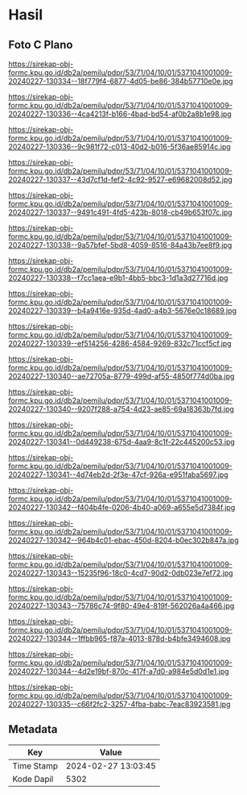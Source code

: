 # Hasil

## Foto C Plano

https://sirekap-obj-formc.kpu.go.id/db2a/pemilu/pdpr/53/71/04/10/01/5371041001009-20240227-130334--18f779f4-6877-4d05-be86-384b57710e0e.jpg

https://sirekap-obj-formc.kpu.go.id/db2a/pemilu/pdpr/53/71/04/10/01/5371041001009-20240227-130336--4ca4213f-b166-4bad-bd54-af0b2a8b1e98.jpg

https://sirekap-obj-formc.kpu.go.id/db2a/pemilu/pdpr/53/71/04/10/01/5371041001009-20240227-130336--9c981f72-c013-40d2-b016-5f36ae85914c.jpg

https://sirekap-obj-formc.kpu.go.id/db2a/pemilu/pdpr/53/71/04/10/01/5371041001009-20240227-130337--43d7cf1d-fef2-4c92-9527-e69682008d52.jpg

https://sirekap-obj-formc.kpu.go.id/db2a/pemilu/pdpr/53/71/04/10/01/5371041001009-20240227-130337--9491c491-4fd5-423b-8018-cb49b653f07c.jpg

https://sirekap-obj-formc.kpu.go.id/db2a/pemilu/pdpr/53/71/04/10/01/5371041001009-20240227-130338--9a57bfef-5bd8-4059-8516-84a43b7ee8f9.jpg

https://sirekap-obj-formc.kpu.go.id/db2a/pemilu/pdpr/53/71/04/10/01/5371041001009-20240227-130338--f7cc1aea-e9b1-4bb5-bbc3-1d1a3d27716d.jpg

https://sirekap-obj-formc.kpu.go.id/db2a/pemilu/pdpr/53/71/04/10/01/5371041001009-20240227-130339--b4a9416e-935d-4ad0-a4b3-5676e0c18689.jpg

https://sirekap-obj-formc.kpu.go.id/db2a/pemilu/pdpr/53/71/04/10/01/5371041001009-20240227-130339--ef514256-4286-4584-9269-832c71ccf5cf.jpg

https://sirekap-obj-formc.kpu.go.id/db2a/pemilu/pdpr/53/71/04/10/01/5371041001009-20240227-130340--ae72705a-8779-499d-af55-4850f774d0ba.jpg

https://sirekap-obj-formc.kpu.go.id/db2a/pemilu/pdpr/53/71/04/10/01/5371041001009-20240227-130340--9207f288-a754-4d23-ae85-69a18363b7fd.jpg

https://sirekap-obj-formc.kpu.go.id/db2a/pemilu/pdpr/53/71/04/10/01/5371041001009-20240227-130341--0d449238-675d-4aa9-8c1f-22c445200c53.jpg

https://sirekap-obj-formc.kpu.go.id/db2a/pemilu/pdpr/53/71/04/10/01/5371041001009-20240227-130341--4d74eb2d-2f3e-47cf-926a-e951faba5697.jpg

https://sirekap-obj-formc.kpu.go.id/db2a/pemilu/pdpr/53/71/04/10/01/5371041001009-20240227-130342--f404b4fe-0206-4b40-a069-a655e5d7384f.jpg

https://sirekap-obj-formc.kpu.go.id/db2a/pemilu/pdpr/53/71/04/10/01/5371041001009-20240227-130342--964b4c01-ebac-450d-8204-b0ec302b847a.jpg

https://sirekap-obj-formc.kpu.go.id/db2a/pemilu/pdpr/53/71/04/10/01/5371041001009-20240227-130343--15235f96-18c0-4cd7-90d2-0db023e7ef72.jpg

https://sirekap-obj-formc.kpu.go.id/db2a/pemilu/pdpr/53/71/04/10/01/5371041001009-20240227-130343--75786c74-9f80-49e4-819f-562026a4a466.jpg

https://sirekap-obj-formc.kpu.go.id/db2a/pemilu/pdpr/53/71/04/10/01/5371041001009-20240227-130344--1ffbb965-f87a-4013-878d-b4bfe3494608.jpg

https://sirekap-obj-formc.kpu.go.id/db2a/pemilu/pdpr/53/71/04/10/01/5371041001009-20240227-130344--4d2e19bf-870c-417f-a7d0-a984e5d0d1e1.jpg

https://sirekap-obj-formc.kpu.go.id/db2a/pemilu/pdpr/53/71/04/10/01/5371041001009-20240227-130335--c66f2fc2-3257-4fba-babc-7eac83923581.jpg


## Metadata

| Key        | Value               |
| ---------- | ------------------- |
| Time Stamp | 2024-02-27 13:03:45 |
| Kode Dapil | 5302                |



